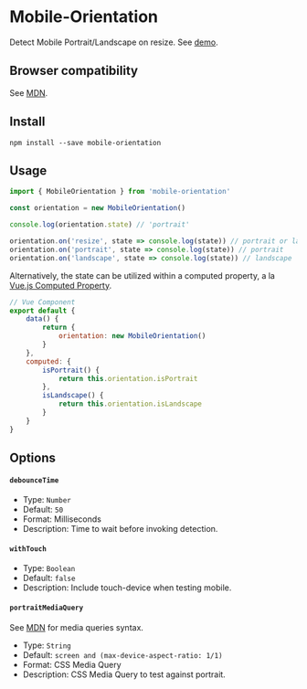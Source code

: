 # Mobile-Orientation
Detect Mobile Portrait/Landscape on resize. See [demo](https://adi518.github.io/mobile-orientation/).
## Browser compatibility
See [MDN](https://developer.mozilla.org/en-US/docs/Web/API/Window/matchMedia).
## Install
```
npm install --save mobile-orientation
```
## Usage
```js
import { MobileOrientation } from 'mobile-orientation'

const orientation = new MobileOrientation()

console.log(orientation.state) // 'portrait'

orientation.on('resize', state => console.log(state)) // portrait or landscape
orientation.on('portrait', state => console.log(state)) // portrait
orientation.on('landscape', state => console.log(state)) // landscape
```
Alternatively, the state can be utilized within a computed property, a la [Vue.js Computed Property](https://vuejs.org/v2/guide/computed.html).
```js
// Vue Component
export default {
    data() {
        return {
            orientation: new MobileOrientation()
        }
    },
    computed: {
        isPortrait() {
            return this.orientation.isPortrait
        },
        isLandscape() {
            return this.orientation.isLandscape
        }
    }
}
```
## Options

#### `debounceTime`
* Type: `Number`
* Default: `50`
* Format: Milliseconds
* Description: Time to wait before invoking detection.

#### `withTouch`
* Type: `Boolean`
* Default: `false`
* Description: Include touch-device when testing mobile.

#### `portraitMediaQuery`
See [MDN](https://developer.mozilla.org/en-US/docs/Web/CSS/Media_Queries/Using_media_queries) for media queries syntax.

* Type: `String`
* Default: `screen and (max-device-aspect-ratio: 1/1)`
* Format: CSS Media Query
* Description: CSS Media Query to test against portrait.